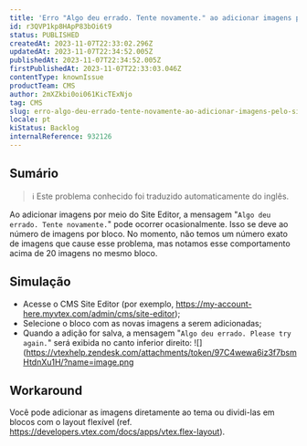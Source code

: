 ```yaml
---
title: 'Erro "Algo deu errado. Tente novamente." ao adicionar imagens pelo Site Editor'
id: r3QVP1kp8HApP83bOi6t9
status: PUBLISHED
createdAt: 2023-11-07T22:33:02.296Z
updatedAt: 2023-11-07T22:34:52.005Z
publishedAt: 2023-11-07T22:34:52.005Z
firstPublishedAt: 2023-11-07T22:33:03.046Z
contentType: knownIssue
productTeam: CMS
author: 2mXZkbi0oi061KicTExNjo
tag: CMS
slug: erro-algo-deu-errado-tente-novamente-ao-adicionar-imagens-pelo-site-editor
locale: pt
kiStatus: Backlog
internalReference: 932126
---
```


## Sumário

>ℹ️ Este problema conhecido foi traduzido automaticamente do inglês.


Ao adicionar imagens por meio do Site Editor, a mensagem "`Algo deu errado. Tente novamente.`" pode ocorrer ocasionalmente.
Isso se deve ao número de imagens por bloco. No momento, não temos um número exato de imagens que cause esse problema, mas notamos esse comportamento acima de 20 imagens no mesmo bloco.

## Simulação



- Acesse o CMS Site Editor (por exemplo, https://my-account-here.myvtex.com/admin/cms/site-editor);
- Selecione o bloco com as novas imagens a serem adicionadas;
- Quando a adição for salva, a mensagem "`Algo deu errado. Please try again.`" será exibida no canto inferior direito:
 ![](https://vtexhelp.zendesk.com/attachments/token/97C4wewa6iz3f7bsmHtdnXu1H/?name=image.png

## Workaround


Você pode adicionar as imagens diretamente ao tema ou dividi-las em blocos com o layout flexível (ref. https://developers.vtex.com/docs/apps/vtex.flex-layout).




